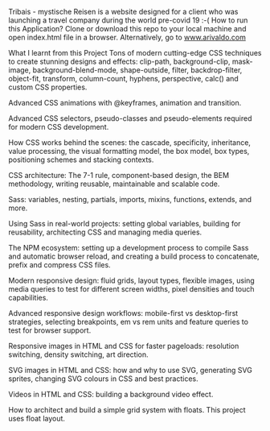 Tribais - mystische Reisen is a website designed for a client who was launching a travel company during the world pre-covid 19 :-(
How to run this Application?
Clone or download this repo to your local machine and open index.html file in a browser. Alternatively, go to www.arivaldo.com

What I learnt from this Project
Tons of modern cutting-edge CSS techniques to create stunning designs and effects: clip-path, background-clip, mask-image, background-blend-mode, shape-outside, filter, backdrop-filter, object-fit, transform, column-count, hyphens, perspective, calc() and custom CSS properties.

Advanced CSS animations with @keyframes, animation and transition.

Advanced CSS selectors, pseudo-classes and pseudo-elements required for modern CSS development.

How CSS works behind the scenes: the cascade, specificity, inheritance, value processing, the visual formatting model, the box model, box types, positioning schemes and stacking contexts.

CSS architecture: The 7-1 rule, component-based design, the BEM methodology, writing reusable, maintainable and scalable code.

Sass: variables, nesting, partials, imports, mixins, functions, extends, and more.

Using Sass in real-world projects: setting global variables, building for reusability, architecting CSS and managing media queries.

The NPM ecosystem: setting up a development process to compile Sass and automatic browser reload, and creating a build process to concatenate, prefix and compress CSS files.

Modern responsive design: fluid grids, layout types, flexible images, using media queries to test for different screen widths, pixel densities and touch capabilities.

Advanced responsive design workflows: mobile-first vs desktop-first strategies, selecting breakpoints, em vs rem units and feature queries to test for browser support.

Responsive images in HTML and CSS for faster pageloads: resolution switching, density switching, art direction.

SVG images in HTML and CSS: how and why to use SVG, generating SVG sprites, changing SVG colours in CSS and best practices.

Videos in HTML and CSS: building a background video effect.

How to architect and build a simple grid system with floats. This project uses float layout.
